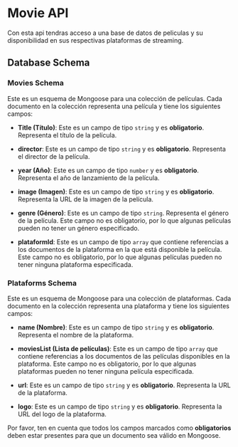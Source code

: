 # Movie  API
Con esta api tendras acceso a una base de datos de peliculas y su disponibilidad en sus respectivas plataformas de streaming.

## Database Schema

### Movies Schema
Este es un esquema de Mongoose para una colección de películas. Cada documento en la colección representa una película y tiene los siguientes campos:

- **Title (Título)**: Este es un campo de tipo `string` y es **obligatorio**. Representa el título de la película.

- **director**: Este es un campo de tipo `string` y es **obligatorio**. Representa el director de la película.

- **year (Año)**: Este es un campo de tipo `number` y es **obligatorio**. Representa el año de lanzamiento de la película.

- **image (Imagen)**: Este es un campo de tipo `string` y es **obligatorio**. Representa la URL de la imagen de la película.

- **genre (Género)**: Este es un campo de tipo `string`. Representa el género de la película. Este campo no es obligatorio, por lo que algunas películas pueden no tener un género especificado.

- **plataformId**: Este es un campo de tipo `array` que contiene referencias a los documentos de la plataforma en la que está disponible la película. Este campo no es obligatorio, por lo que algunas películas pueden no tener ninguna plataforma especificada.

### Plataforms Schema

Este es un esquema de Mongoose para una colección de plataformas. Cada documento en la colección representa una plataforma y tiene los siguientes campos:

- **name (Nombre)**: Este es un campo de tipo `string` y es **obligatorio**. Representa el nombre de la plataforma.

- **moviesList (Lista de películas)**: Este es un campo de tipo `array` que contiene referencias a los documentos de las películas disponibles en la plataforma. Este campo no es obligatorio, por lo que algunas plataformas pueden no tener ninguna película especificada.

- **url**: Este es un campo de tipo `string` y es **obligatorio**. Representa la URL de la plataforma.

- **logo**: Este es un campo de tipo `string` y es **obligatorio**. Representa la URL del logo de la plataforma.


Por favor, ten en cuenta que todos los campos marcados como **obligatorios** deben estar presentes para que un documento sea válido en Mongoose.